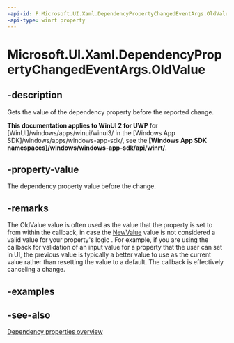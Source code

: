 ```yaml
---
-api-id: P:Microsoft.UI.Xaml.DependencyPropertyChangedEventArgs.OldValue
-api-type: winrt property
---
```


<!-- Property syntax
public object OldValue { get; }
-->

# Microsoft.UI.Xaml.DependencyPropertyChangedEventArgs.OldValue

## -description
Gets the value of the dependency property before the reported change.

**This documentation applies to WinUI 2 for UWP** for [WinUI]/windows/apps/winui/winui3/ in the [Windows App SDK]/windows/apps/windows-app-sdk/, see the **[Windows App SDK namespaces]/windows/windows-app-sdk/api/winrt/**.

## -property-value
The dependency property value before the change.

## -remarks
The OldValue value is often used as the value that the property is set to from within the callback, in case the [NewValue](dependencypropertychangedeventargs_newvalue.md) value is not considered a valid value for your property's logic . For example, if you are using the callback for validation of an input value for a property that the user can set in UI, the previous value is typically a better value to use as the current value rather than resetting the value to a default. The callback is effectively canceling a change.

## -examples

## -see-also
[Dependency properties overview](/windows/uwp/xaml-platform/dependency-properties-overview)
